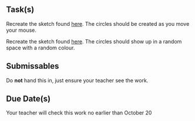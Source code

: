 
Task(s)
-------
Recreate the sketch found [here](http://mrseidel.com/images/Processing/2O/Exercise3_2O.gif).  The circles should be created as you move your mouse.

Recreate the sketch found [here](http://mrseidel.com/images/Processing/2O/Exercise3b_2O.gif).  The circles should show up in a random space with a random colour.


Submissables
------------
Do **not** hand this in, just ensure your teacher see the work.


Due Date(s)
----------
Your teacher will check this work no earlier than October 20